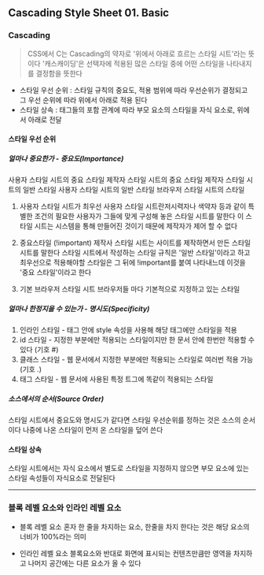 ## Cascading Style Sheet 01. Basic

### Cascading
>CSS에서 C는 Cascading의 약자로 '위에서 아래로 흐르는 스타일 시트'라는 뜻이다
>'캐스캐이딩'은 선택자에 적용된 많은 스타일 중에 어떤 스타일을 나타내지를 결정함을 뜻한다

 - 스타일 우선 순위 : 스타일 규칙의 중요도, 적용 범위에 따라 우선순위가 결정되고 그 우선 순위에 따라 위에서 아래로 적용 된다
 - 스타일 상속 : 태그들의 포함 관계에 따라 부모 요소의 스타일을 자식 요소로, 위에서 아래로 전달


#### 스타일 우선 순위
##### 얼마나 중요한가 - 중요도(Importance)
	
사용자 스타일 시트의 중요 스타일
제작자 스타일 시트의 중요 스타일
제작자 스타일 시트의 일반 스타일
사용자 스타일 시트의 일반 스타일
브라우저 스타일 시트의 스타일
   
1) 사용자 스타일 시트가 최우선
사용자 스타일 시트란저시력자나 색약자 등과 같이 특별한 조건의 필요한 사용자가 그들에 맞게 구성해 놓은 스타일 시트를 말한다
이 스타일 시트는 시스템을 통해 만들어진 것이기 때문에 제작자가 제어 할 수 없다

2) 중요스타일 (!important)
제작사 스타일 시트는 사이트를 제작하면서 만든 스타일 시트를 말한다
스타일 시트에서 작성하는 스타일 규칙은 '일반 스타일'이라고 하고 최우선으로 적용해야할 스타일은 그 뒤에 !important를 붙여 나타내느데 이것을 '중요 스타일'이라고 한다

3) 기본 브라우저 스타일 시트
브라우저들 마다 기본적으로 지정하고 있는 스타일

##### 얼마나 한정지을 수 있는가 - 명시도(Specificity)

1) 인라인 스타일 - 태그 안에 style 속성을 사용해 해당 태그에만 스타일을 적용
2) id 스타일 - 지정한 부분에만 적용되는 스타일이지만 한 문서 안에 한번만 적용할 수 있다 (기호 #)
3) 클래스 스타일 - 웹 문서에서 지정한 부분에만 적용되는 스타일로 여러번 적용 가능 (기호 .)
4) 태그 스타일 - 웹 문서에 사용된 특정 트그에 똑같이 적용되는 스타일

##### 소스에서의 순서(Source Order)
스타일 시트에서 중요도와 명시도가 같다면 스타일 우선순위를 정하는 것은 소스의 순서이다
나중에 나온 스타일이 먼저 온 스타일을 덮어 쓴다

#### 스타일 상속
스타일 시트에서는 자식 요소에서 별도로 스타일을 지정하지 않으면 부모 요소에 있는 스타일 속성들이
자식요소로 전달된다

_ _ _


### 블록 레벨 요소와 인라인 레벨 요소

- 블록 레벨 요소
  혼자 한 줄을 차지하는 요소, 한줄을 차지 한다는 것은 해당 요소의 너비가 100%라는 의미
  
- 인라인 레벨 요소
  블록요소와 반대로 화면에 표시되는 컨텐츠만큼만 영역을 차지하고 나머지 공간에는 다른 요소가 올 수 있다
  
  
  









